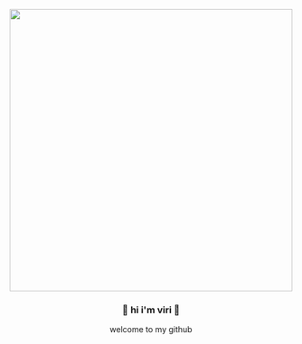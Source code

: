 <p align="center"><img src="https://vaynwork.com/assets/img/vaynwork_logo_transparent.png" width="500" height="500"></p>
<h3 align="center">💚 hi i'm viri 💚</h3>
<p align="center">welcome to my github</p>

<!--
**v1r1/v1r1** is a ✨ _special_ ✨ repository because its `README.md` (this file) appears on your GitHub profile.

Here are some ideas to get you started:

- 🔭 I’m currently working on ...
- 🌱 I’m currently learning ...
- 👯 I’m looking to collaborate on ...
- 🤔 I’m looking for help with ...
- 💬 Ask me about ...
- 📫 How to reach me: ...
- 😄 Pronouns: ...
- ⚡ Fun fact: ...
-->
